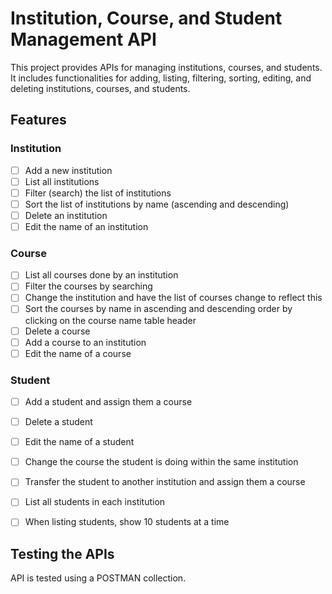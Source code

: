 # Institution, Course, and Student Management API

This project provides APIs for managing institutions, courses, and students. It includes functionalities for adding, listing, filtering, sorting, editing, and deleting institutions, courses, and students.

## Features

### Institution
- [ ] Add a new institution
- [ ] List all institutions
- [ ] Filter (search) the list of institutions
- [ ] Sort the list of institutions by name (ascending and descending)
- [ ] Delete an institution
- [ ] Edit the name of an institution
 
### Course
- [ ] List all courses done by an institution
- [ ] Filter the courses by searching
- [ ] Change the institution and have the list of courses change to reflect this
- [ ] Sort the courses by name in ascending and descending order by clicking on the course name table header
- [ ] Delete a course
- [ ] Add a course to an institution
- [ ] Edit the name of a course
  
### Student
- [ ] Add a student and assign them a course
- [ ] Delete a student
- [ ] Edit the name of a student
- [ ] Change the course the student is doing within the same institution
- [ ] Transfer the student to another institution and assign them a course
- [ ] List all students in each institution
- [ ] When listing students, show 10 students at a time


## Testing the APIs
API is tested using a POSTMAN collection.


